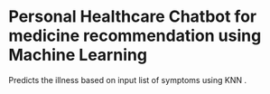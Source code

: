 # Personal Healthcare Chatbot for medicine recommendation using Machine Learning

Predicts the illness based on input list of symptoms using KNN .
